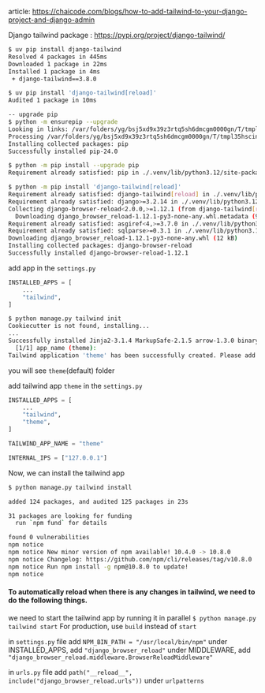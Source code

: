 article: https://chaicode.com/blogs/how-to-add-tailwind-to-your-django-project-and-django-admin

Django tailwind package : https://pypi.org/project/django-tailwind/

```sh
$ uv pip install django-tailwind
Resolved 4 packages in 445ms
Downloaded 1 package in 22ms
Installed 1 package in 4ms
 + django-tailwind==3.8.0

$ uv pip install 'django-tailwind[reload]'
Audited 1 package in 10ms

-- upgrade pip
$ python -m ensurepip --upgrade
Looking in links: /var/folders/yg/bsj5xd9x39z3rtq5sh6dmcgm0000gn/T/tmpl35hscin
Processing /var/folders/yg/bsj5xd9x39z3rtq5sh6dmcgm0000gn/T/tmpl35hscin/pip-24.0-py3-none-any.whl
Installing collected packages: pip
Successfully installed pip-24.0

$ python -m pip install --upgrade pip
Requirement already satisfied: pip in ./.venv/lib/python3.12/site-packages (24.0)

$ python -m pip install 'django-tailwind[reload]'
Requirement already satisfied: django-tailwind[reload] in ./.venv/lib/python3.12/site-packages (3.8.0)
Requirement already satisfied: django>=3.2.14 in ./.venv/lib/python3.12/site-packages (from django-tailwind[reload]) (5.0.6)
Collecting django-browser-reload<2.0.0,>=1.12.1 (from django-tailwind[reload])
  Downloading django_browser_reload-1.12.1-py3-none-any.whl.metadata (9.8 kB)
Requirement already satisfied: asgiref<4,>=3.7.0 in ./.venv/lib/python3.12/site-packages (from django>=3.2.14->django-tailwind[reload]) (3.8.1)
Requirement already satisfied: sqlparse>=0.3.1 in ./.venv/lib/python3.12/site-packages (from django>=3.2.14->django-tailwind[reload]) (0.5.0)
Downloading django_browser_reload-1.12.1-py3-none-any.whl (12 kB)
Installing collected packages: django-browser-reload
Successfully installed django-browser-reload-1.12.1
```

add app in the `settings.py`
```python
INSTALLED_APPS = [
    ...
    "tailwind",
]
```

```sh
$ python manage.py tailwind init
Cookiecutter is not found, installing...
...
Successfully installed Jinja2-3.1.4 MarkupSafe-2.1.5 arrow-1.3.0 binaryornot-0.4.4 certifi-2024.2.2 chardet-5.2.0 charset-normalizer-3.3.2 click-8.1.7 cookiecutter-2.6.0 idna-3.7 markdown-it-py-3.0.0 mdurl-0.1.2 pygments-2.18.0 python-dateutil-2.9.0.post0 python-slugify-8.0.4 pyyaml-6.0.1 requests-2.31.0 rich-13.7.1 six-1.16.0 text-unidecode-1.3 types-python-dateutil-2.9.0.20240316 urllib3-2.2.1
  [1/1] app_name (theme):
Tailwind application 'theme' has been successfully created. Please add 'theme' to INSTALLED_APPS in settings.py, then run the following command to install Tailwind CSS dependencies: `python manage.py tailwind install`
```

you will see `theme`(default) folder

add tailwind app `theme` in the `settings.py`
```python
INSTALLED_APPS = [
    ...
    "tailwind",
    "theme",
]

TAILWIND_APP_NAME = "theme"

INTERNAL_IPS = ["127.0.0.1"]
```

Now, we can install the tailwind app
```sh
$ python manage.py tailwind install

added 124 packages, and audited 125 packages in 23s

31 packages are looking for funding
  run `npm fund` for details

found 0 vulnerabilities
npm notice
npm notice New minor version of npm available! 10.4.0 -> 10.8.0
npm notice Changelog: https://github.com/npm/cli/releases/tag/v10.8.0
npm notice Run npm install -g npm@10.8.0 to update!
npm notice
```

#### To automatically reload when there is any changes in tailwind, we need to do the following things.

we need to start the tailwind app by running it in parallel
`$ python manage.py tailwind start`
For production, use `build` instead of `start`


in `settings.py` file
	add `NPM_BIN_PATH = "/usr/local/bin/npm"`
	under INSTALLED_APPS, add `"django_browser_reload"`
	under MIDDLEWARE, add `"django_browser_reload.middleware.BrowserReloadMiddleware"`

in `urls.py` file
	add `path("__reload__", include("django_browser_reload.urls"))` under `urlpatterns`
